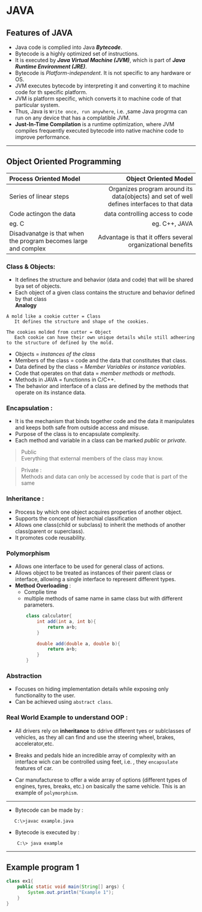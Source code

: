 # JAVA 
## Features of JAVA
- Java code is complied into Java ***Bytecode***. 
- Bytecode is a highly optimized set of instructions.
- It is executed by ***Java Virtual Machine (JVM)***, which is part of ***Java Runtime Environment (JRE)***.
- Bytecode is *Platform-independent*. It is not specific to any hardware or OS. 
- JVM executes bytecode by interpreting it and converting it to machine code for th specific platform.
- JVM is platform specific, which converts it to machine code of that particular system.
- Thus, Java is `Write once, run anywhere`, i.e. ,same Java progrma can run on any device that has a complatible JVM.
 - **Just-In-Time Compilation** is a runtime optimization, where JVM compiles frequently executed bytecode into native machine code to improve performance.

---
## Object Oriented Programming

| Process Oriented Model | Object Oriented Model |
|:-----------------------| ---------------------:|
|Series of linear steps  | Organizes program around its data(objects) and set of well defines interfaces to that data|
|Code actingon the data  | data controlling access to code|
|eg. C| eg. C++, JAVA|    
|Disadvanatge is that when the program becomes large and complex|Advantage is that it offers several organizational benefits|

### Class & Objects:
 - It defines the structure and behavior (data and code) that will be shared bya set of objects.
 - Each object of a given class contains the structure and behavior defined by that class  
 **Analogy**
 ```
A mold like a cookie cutter = Class
    It defines the structure and shape of the cookies.

The cookies molded from cutter = Object
    Each cookie can have their own unique details while still adheering to the structure of defined by the mold.
 ```
 - Objects = _instances of the class_
 - Members of the class = code and the data that constitutes that class.
 - Data defined by the class = _Member Variables_ or _instance variables_.
 - Code that operates on that data = _member methods_ or _methods_.
 - Methods in JAVA = functionns in C/C++.
 - The behavior and interface of a class are defined by the methods that operate on its instance data.
### Encapsulation :
- It is the mechanism that binds together code and the data it manipulates and keeps both safe from outside access and misuse.
- Purpose of the class is to encapsulate complexity.
- Each method and variable in a class can be marked _public_ or _private_.

> Public  
>Everything that external members of the class may know.

>Private :  
>Methods and data can only be accessed by code that is part of the same

### Inheritance :
- Process by which one object acquires properties of another object.
- Supports the concept of hierarchial classification
- Allows one class(child or subclass) to inherit the methods of another class(parent or superclass).
- It promotes code reusability.

### Polymorphism
- Allows one interface to be used for general class of actions.
- Allows object to be treated as instances of their parent class or interface, allowing a single interface to represent different types.
- **Method Overloading** : 
    - Complie time
    - multiple methods of same name in same class but with different parameters.
    ``` java
        class calculator{
            int add(int a, int b){
                return a+b;
            }

            double add(double a, double b){
                return a+b;
            }
        }
    ```
### Abstraction
- Focuses on hiding implementation details while exposing only functionality to the user.
- Can be achieved using `abstract class`.

### Real World Example to understand OOP :
- All drivers rely on **inheritance** to ddrive different tyes or sublclasses of
vehicles, as they all can find and use the steering wheel, brakes, accelerator,etc.

- Breaks and pedals hide an incredible array of complexity with an interface wich can be controlled using feet, i.e. , they `encapsulate` features of car.

- Car manufacturese to offer a wide array of options (different types of engines, tyres, breaks, etc.) on basically the same vehicle. This is an example of `polymorphism`.
 ---

 - Bytecode can be made by :
 ``` 
    C:\>javac example.java
 ```
 
- Bytecode is executed by :
```
    C:\> java example
```
---
## Example program 1
``` java
class ex1{
    public static void main(String[] args) {
        System.out.println("Example 1");
    }
}
```
